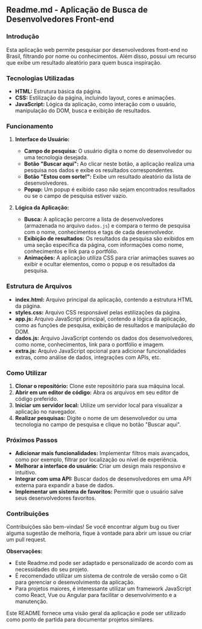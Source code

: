## Readme.md - Aplicação de Busca de Desenvolvedores Front-end

### Introdução

Esta aplicação web permite pesquisar por desenvolvedores front-end no Brasil, filtrando por nome ou conhecimentos. Além disso, possui um recurso que exibe um resultado aleatório para quem busca inspiração.

### Tecnologias Utilizadas

* **HTML:** Estrutura básica da página.
* **CSS:** Estilização da página, incluindo layout, cores e animações.
* **JavaScript:** Lógica da aplicação, como interação com o usuário, manipulação do DOM, busca e exibição de resultados.

### Funcionamento

1. **Interface do Usuário:**
   * **Campo de pesquisa:** O usuário digita o nome do desenvolvedor ou uma tecnologia desejada.
   * **Botão "Buscar aqui":** Ao clicar neste botão, a aplicação realiza uma pesquisa nos dados e exibe os resultados correspondentes.
   * **Botão "Estou com sorte!":** Exibe um resultado aleatório da lista de desenvolvedores.
   * **Popup:** Um popup é exibido caso não sejam encontrados resultados ou se o campo de pesquisa estiver vazio.

2. **Lógica da Aplicação:**
   * **Busca:** A aplicação percorre a lista de desenvolvedores (armazenada no arquivo `dados.js`) e compara o termo de pesquisa com o nome, conhecimentos e tags de cada desenvolvedor.
   * **Exibição de resultados:** Os resultados da pesquisa são exibidos em uma seção específica da página, com informações como nome, conhecimentos e link para o portfólio.
   * **Animações:** A aplicação utiliza CSS para criar animações suaves ao exibir e ocultar elementos, como o popup e os resultados da pesquisa.

### Estrutura de Arquivos

* **index.html:** Arquivo principal da aplicação, contendo a estrutura HTML da página.
* **styles.css:** Arquivo CSS responsável pelas estilizações da página.
* **app.js:** Arquivo JavaScript principal, contendo a lógica da aplicação, como as funções de pesquisa, exibição de resultados e manipulação do DOM.
* **dados.js:** Arquivo JavaScript contendo os dados dos desenvolvedores, como nome, conhecimentos, link para o portfólio e imagem.
* **extra.js:** Arquivo JavaScript opcional para adicionar funcionalidades extras, como análise de dados, integrações com APIs, etc.

### Como Utilizar

1. **Clonar o repositório:** Clone este repositório para sua máquina local.
2. **Abrir em um editor de código:** Abra os arquivos em seu editor de código preferido.
3. **Iniciar um servidor local:** Utilize um servidor local para visualizar a aplicação no navegador.
4. **Realizar pesquisas:** Digite o nome de um desenvolvedor ou uma tecnologia no campo de pesquisa e clique no botão "Buscar aqui".

### Próximos Passos

* **Adicionar mais funcionalidades:** Implementar filtros mais avançados, como por exemplo, filtrar por localização ou nível de experiência.
* **Melhorar a interface do usuário:** Criar um design mais responsivo e intuitivo.
* **Integrar com uma API:** Buscar dados de desenvolvedores em uma API externa para expandir a base de dados.
* **Implementar um sistema de favoritos:** Permitir que o usuário salve seus desenvolvedores favoritos.

### Contribuições

Contribuições são bem-vindas! Se você encontrar algum bug ou tiver alguma sugestão de melhoria, fique à vontade para abrir um issue ou criar um pull request.

**Observações:**

* Este Readme.md pode ser adaptado e personalizado de acordo com as necessidades do seu projeto.
* É recomendado utilizar um sistema de controle de versão como o Git para gerenciar o desenvolvimento da aplicação.
* Para projetos maiores, é interessante utilizar um framework JavaScript como React, Vue ou Angular para facilitar o desenvolvimento e a manutenção.

Este README fornece uma visão geral da aplicação e pode ser utilizado como ponto de partida para documentar projetos similares.
